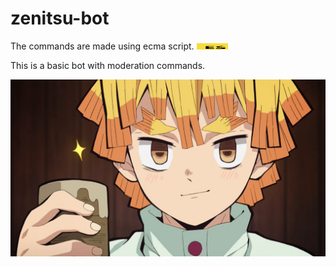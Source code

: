 # zenitsu-bot
The commands are made using ecma script. <img src="images/es.png" height="10" width="50">

This is a basic bot with moderation commands. 

<img src="images/zen.jpg">
